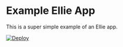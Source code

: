 # Example Ellie App

This is a super simple example of an Ellie app.

[![Deploy](https://www.herokucdn.com/deploy/button.svg)](https://heroku.com/deploy)
